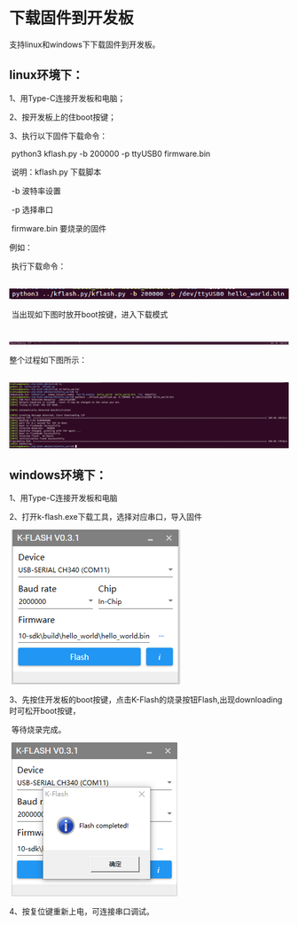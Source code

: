 # 下载固件到开发板

支持linux和windows下下载固件到开发板。

## linux环境下：

1、用Type-C连接开发板和电脑；

2、按开发板上的住boot按键；

3、执行以下固件下载命令：

​ python3 kflash.py -b 200000 -p ttyUSB0 firmware.bin

​ 说明：kflash.py 下载脚本

​ -b 波特率设置

​ -p 选择串口

​ firmware.bin 要烧录的固件

例如：

​ 执行下载命令：

​ ![](../.gitbook/assets/linux-flash-2.png)

​ 当出现如下图时放开boot按键，进入下载模式

​ ![](../.gitbook/assets/linux-flash-3.png)

整个过程如下图所示：

​ ![](../.gitbook/assets/linux-flash-1.png)

## windows环境下：

1、用Type-C连接开发板和电脑

2、打开k-flash.exe下载工具，选择对应串口，导入固件

​ ![](../.gitbook/assets/windows-flash-1.png)

3、先按住开发板的boot按键，点击K-Flash的烧录按钮Flash,出现downloading时可松开boot按键，

​ 等待烧录完成。

​ ![](../.gitbook/assets/windows-flash-2.png)

4、按复位键重新上电，可连接串口调试。

